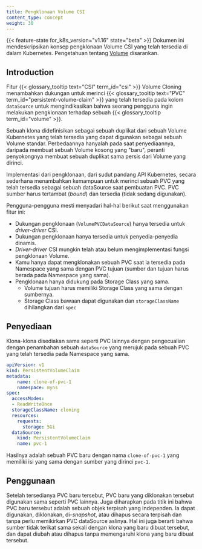 ```yaml
---
title: Pengklonaan Volume CSI
content_type: concept
weight: 30
---
```


<!-- overview -->

{{< feature-state for_k8s_version="v1.16" state="beta" >}}
Dokumen ini mendeskripsikan konsep pengklonaan Volume CSI yang telah tersedia di dalam Kubernetes. Pengetahuan tentang [Volume](/docs/concepts/storage/volumes) disarankan.



<!-- body -->

## Introduction

Fitur {{< glossary_tooltip text="CSI" term_id="csi" >}} Volume Cloning menambahkan dukungan untuk merinci {{< glossary_tooltip text="PVC" term_id="persistent-volume-claim" >}} yang telah tersedia pada kolom `dataSource` untuk mengindikasikan bahwa seorang pengguna ingin melakukan pengklonaan terhadap sebuah {{< glossary_tooltip term_id="volume" >}}.

Sebuah klona didefinisikan sebagai sebuah duplikat dari sebuah Volume Kubernetes yang telah tersedia yang dapat digunakan sebagai sebuah Volume standar. Perbedaannya hanyalah pada saat penyediaannya, daripada membuat sebuah Volume kosong yang "baru", peranti penyokongnya membuat sebuah duplikat sama persis dari Volume yang dirinci.

Implementasi dari pengklonaan, dari sudut pandang API Kubernetes, secara sederhana menambahkan kemampuan untuk merinci sebuah PVC yang telah tersedia sebagai sebuah dataSource saat pembuatan PVC. PVC sumber harus tertambat (_bound_) dan tersedia (tidak sedang digunakan).

Pengguna-pengguna mesti menyadari hal-hal berikut saat menggunakan fitur ini:

* Dukungan pengklonaan (`VolumePVCDataSource`) hanya tersedia untuk _driver-driver_ CSI.
* Dukungan pengklonaan hanya tersedia untuk penyedia-penyedia dinamis.
* _Driver-driver_ CSI mungkin telah atau belum mengimplementasi fungsi pengklonaan Volume. 
* Kamu hanya dapat mengklonakan sebuah PVC saat ia tersedia pada Namespace yang sama dengan PVC tujuan (sumber dan tujuan harus berada pada Namespace yang sama).
* Pengklonaan hanya didukung pada Storage Class yang sama.
    - Volume tujuan harus memiliki Storage Class yang sama dengan sumbernya.
    - Storage Class bawaan dapat digunakan dan `storageClassName` dihilangkan dari `spec`

## Penyediaan

Klona-klona disediakan sama seperti PVC lainnya dengan pengecualian dengan penambahan sebuah `dataSource` yang merujuk pada sebuah PVC yang telah tersedia pada Namespace yang sama.

```yaml
apiVersion: v1
kind: PersistentVolumeClaim
metadata:
    name: clone-of-pvc-1
    namespace: myns
spec:
  accessModes:
  - ReadWriteOnce
  storageClassName: cloning
  resources:
    requests:
      storage: 5Gi
  dataSource:
    kind: PersistentVolumeClaim
    name: pvc-1
```

Hasilnya adalah sebuah PVC baru dengan nama `clone-of-pvc-1` yang memiliki isi yang sama dengan sumber yang dirinci `pvc-1`.

## Penggunaan

Setelah tersedianya PVC baru tersebut, PVC baru yang diklonakan tersebut digunakan sama seperti PVC lainnya. Juga diharapkan pada titik ini bahwa PVC baru tersebut adalah sebuah objek terpisah yang independen. Ia dapat digunakan, diklonakan, di-_snapshot_, atau dihapus secara terpisah dan tanpa perlu memikirkan PVC dataSource aslinya. Hal ini juga berarti bahwa sumber tidak terikat sama sekali dengan klona yang baru dibuat tersebut, dan dapat diubah atau dihapus tanpa memengaruhi klona yang baru dibuat tersebut.


